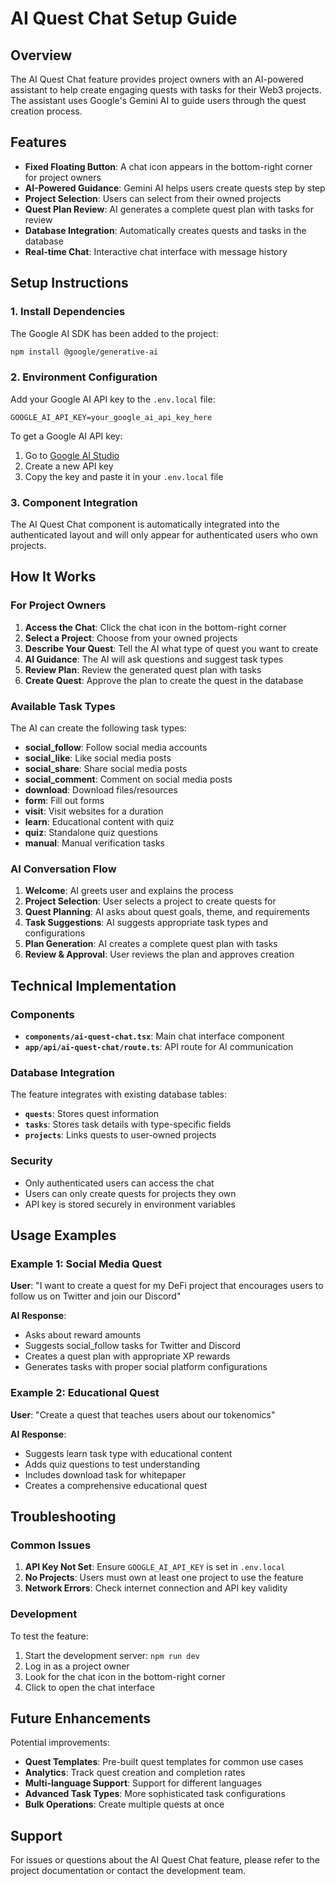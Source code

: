 # AI Quest Chat Setup Guide

## Overview

The AI Quest Chat feature provides project owners with an AI-powered assistant to help create engaging quests with tasks for their Web3 projects. The assistant uses Google's Gemini AI to guide users through the quest creation process.

## Features

- **Fixed Floating Button**: A chat icon appears in the bottom-right corner for project owners
- **AI-Powered Guidance**: Gemini AI helps users create quests step by step
- **Project Selection**: Users can select from their owned projects
- **Quest Plan Review**: AI generates a complete quest plan with tasks for review
- **Database Integration**: Automatically creates quests and tasks in the database
- **Real-time Chat**: Interactive chat interface with message history

## Setup Instructions

### 1. Install Dependencies

The Google AI SDK has been added to the project:

```bash
npm install @google/generative-ai
```

### 2. Environment Configuration

Add your Google AI API key to the `.env.local` file:

```env
GOOGLE_AI_API_KEY=your_google_ai_api_key_here
```

To get a Google AI API key:
1. Go to [Google AI Studio](https://makersuite.google.com/app/apikey)
2. Create a new API key
3. Copy the key and paste it in your `.env.local` file

### 3. Component Integration

The AI Quest Chat component is automatically integrated into the authenticated layout and will only appear for authenticated users who own projects.

## How It Works

### For Project Owners

1. **Access the Chat**: Click the chat icon in the bottom-right corner
2. **Select a Project**: Choose from your owned projects
3. **Describe Your Quest**: Tell the AI what type of quest you want to create
4. **AI Guidance**: The AI will ask questions and suggest task types
5. **Review Plan**: Review the generated quest plan with tasks
6. **Create Quest**: Approve the plan to create the quest in the database

### Available Task Types

The AI can create the following task types:

- **social_follow**: Follow social media accounts
- **social_like**: Like social media posts  
- **social_share**: Share social media posts
- **social_comment**: Comment on social media posts
- **download**: Download files/resources
- **form**: Fill out forms
- **visit**: Visit websites for a duration
- **learn**: Educational content with quiz
- **quiz**: Standalone quiz questions
- **manual**: Manual verification tasks

### AI Conversation Flow

1. **Welcome**: AI greets user and explains the process
2. **Project Selection**: User selects a project to create quests for
3. **Quest Planning**: AI asks about quest goals, theme, and requirements
4. **Task Suggestions**: AI suggests appropriate task types and configurations
5. **Plan Generation**: AI creates a complete quest plan with tasks
6. **Review & Approval**: User reviews the plan and approves creation

## Technical Implementation

### Components

- **`components/ai-quest-chat.tsx`**: Main chat interface component
- **`app/api/ai-quest-chat/route.ts`**: API route for AI communication

### Database Integration

The feature integrates with existing database tables:

- **`quests`**: Stores quest information
- **`tasks`**: Stores task details with type-specific fields
- **`projects`**: Links quests to user-owned projects

### Security

- Only authenticated users can access the chat
- Users can only create quests for projects they own
- API key is stored securely in environment variables

## Usage Examples

### Example 1: Social Media Quest

**User**: "I want to create a quest for my DeFi project that encourages users to follow us on Twitter and join our Discord"

**AI Response**: 
- Asks about reward amounts
- Suggests social_follow tasks for Twitter and Discord
- Creates a quest plan with appropriate XP rewards
- Generates tasks with proper social platform configurations

### Example 2: Educational Quest

**User**: "Create a quest that teaches users about our tokenomics"

**AI Response**:
- Suggests learn task type with educational content
- Adds quiz questions to test understanding
- Includes download task for whitepaper
- Creates a comprehensive educational quest

## Troubleshooting

### Common Issues

1. **API Key Not Set**: Ensure `GOOGLE_AI_API_KEY` is set in `.env.local`
2. **No Projects**: Users must own at least one project to use the feature
3. **Network Errors**: Check internet connection and API key validity

### Development

To test the feature:

1. Start the development server: `npm run dev`
2. Log in as a project owner
3. Look for the chat icon in the bottom-right corner
4. Click to open the chat interface

## Future Enhancements

Potential improvements:

- **Quest Templates**: Pre-built quest templates for common use cases
- **Analytics**: Track quest creation and completion rates
- **Multi-language Support**: Support for different languages
- **Advanced Task Types**: More sophisticated task configurations
- **Bulk Operations**: Create multiple quests at once

## Support

For issues or questions about the AI Quest Chat feature, please refer to the project documentation or contact the development team.